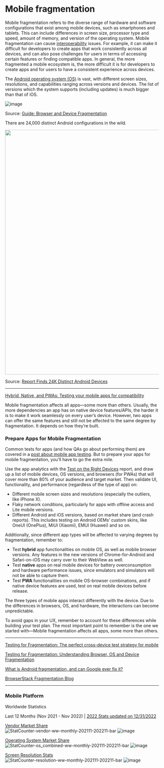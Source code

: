 # Mobile fragmentation

Mobile fragmentation refers to the diverse range of hardware and software configurations that exist among mobile devices, such as smartphones and tablets. This can include differences in screen size, processor type and speed, amount of memory, and version of the operating system. Mobile fragmentation can cause [interoperability](https://github.com/lana-20/interoperability) issues. For example, it can make it difficult for developers to create apps that work consistently across all devices, and can also pose challenges for users in terms of accessing certain features or finding compatible apps. In general, the more fragmented a mobile ecosystem is, the more difficult it is for developers to create apps and for users to have a consistent experience across devices.

The [Android operating system (OS)](https://github.com/lana-20/android-distro) is vast, with different screen sizes, resolutions, and capabilities ranging across versions and devices. The list of versions which the system supports (including updates) is much bigger than that of iOS.

![image](https://user-images.githubusercontent.com/70295997/205458610-42c374f3-d427-470a-aae3-90e0013cb58c.png)

Source: [Guide: Browser and Device Fragmentation](https://github.com/lana-20/mobile-fragmentation/blob/main/Guide%2B-%2BBrowser%2Band%2BDevice%2BFragmentation.pdf)

There are 24,000 distinct Android configurations in the wild.

<img src="https://user-images.githubusercontent.com/70295997/211403279-bbe64c3d-9796-4b68-84df-5748db3f7dc5.png" width=800>

Source: [Report Finds 24K Distinct Android Devices](https://www.pcmag.com/news/report-finds-24k-distinct-android-devices)
_____

[Hybrid, Native, and PWAs: Testing your mobile apps for compatibility](https://www.browserstack.com/blog/hybrid-native-pwas-testing-your-mobile-apps-for-compatibility/)

Mobile fragmentation affects all apps—some more than others.
Usually, the more dependencies an app has on native device features/APIs, the harder it is to make it work seamlessly on every user’s device.
However, two apps can offer the same features and still not be affected to the same degree by fragmentation. It depends on how they’re built. 

### Prepare Apps for Mobile Fragmentation
Common tests for apps (and how QAs go about performing them) are covered in a [post about mobile app testing](https://www.browserstack.com/blog/mobile-app-testing/).
But to prepare your apps for mobile fragmentation, you’ll have to go the extra mile.

Use the app analytics with the [Test on the Right Devices](https://www.browserstack.com/test-on-the-right-mobile-devices) report, and draw up a list of mobile devices, OS versions, and browsers (for PWAs) that will cover more than 80% of your audience and target market. Then validate UI, functionality, and performance (regardless of the type of app) on:

- Different mobile screen sizes and resolutions (especially the outliers, like iPhone X).
- Flaky network conditions, particularly for apps with offline access and Lite mobile versions.
- Different Android and iOS versions, based on market share (and crash reports). This includes testing on Android OEMs’ custom skins, like OneUI (OnePlus), MiUI (Xiaomi), EMUI (Huawei) and so on.

Additionally, since different app types will be affected to varying degrees by fragmentation, remember to:

- Test __hybrid__ app functionalities on mobile OS, as well as mobile browser versions. Any features in the new versions of Chrome-for-Android and Safari-on-iOS may carry over to their WebView as well.
- Test __native__ apps on real mobile devices for battery overconsumption and hardware performance issues, since emulators and simulators will not be able to capture them.
- Test __PWA__ functionalities on mobile OS-browser combinations, and if native device features are used, test on real mobile devices before release.

The three types of mobile apps interact differently with the device. Due to the differences in browsers, OS, and hardware, the interactions can become unpredictable.

To avoid gaps in your UX, remember to account for these differences while building your test plan. The most important point to remember is the one we started with—Mobile fragmentation affects all apps, some more than others. 

-------

[Testing for Fragmentation: The perfect cross-device test strategy for mobile](https://www.browserstack.com/blog/perfect-test-strategy-for-mobile/)

[Testing for Fragmentation: Understanding Browser, OS and Device Fragmentation](https://www.browserstack.com/blog/understanding-browser-os-and-device-fragmentation/)

[What is Android fragmentation, and can Google ever fix it?](https://www.digitaltrends.com/mobile/what-is-android-fragmentation-and-can-google-ever-fix-it/)

[BrowserStack Fragmentation Blog](https://www.browserstack.com/blog/tag/fragmentation-testing/)

-------


### Mobile Platform

Worldwide Statistics

Last 12 Months (Nov 2021 - Nov 2022) | [2022 Stats updated on 12/31/2022](https://github.com/lana-20/mobile-distro-global-2022)

[Vendor Market Share](https://gs.statcounter.com/vendor-market-share/mobile/worldwide/#monthly-202111-202211-bar)
![StatCounter-vendor-ww-monthly-202111-202211-bar](https://user-images.githubusercontent.com/70295997/204199695-51654fef-91ce-4d63-a7fa-68cf45634844.png)
![image](https://user-images.githubusercontent.com/70295997/204201991-c33d0ce7-0947-40f2-86c4-d3f716e4bfab.png)


[Operating System Market Share](https://gs.statcounter.com/os-market-share/mobile/worldwide#monthly-202111-202211-bar)
![StatCounter-os_combined-ww-monthly-202111-202211-bar](https://user-images.githubusercontent.com/70295997/204199891-4d724fd3-7d56-488b-82e4-cb6fc9b7aa22.png)
![image](https://user-images.githubusercontent.com/70295997/204201606-9f310df0-54a4-41e8-b596-86d2745b861d.png)


[Screen Resolution Stats](https://gs.statcounter.com/screen-resolution-stats/mobile/worldwide#monthly-202111-202211-bar)
![StatCounter-resolution-ww-monthly-202111-202211-bar](https://user-images.githubusercontent.com/70295997/204200155-0bb5c104-9911-4976-b485-4a8c2181aac6.png)
![image](https://user-images.githubusercontent.com/70295997/204201195-ee0e190a-fa31-4383-ba48-bb494dcefc6c.png)




